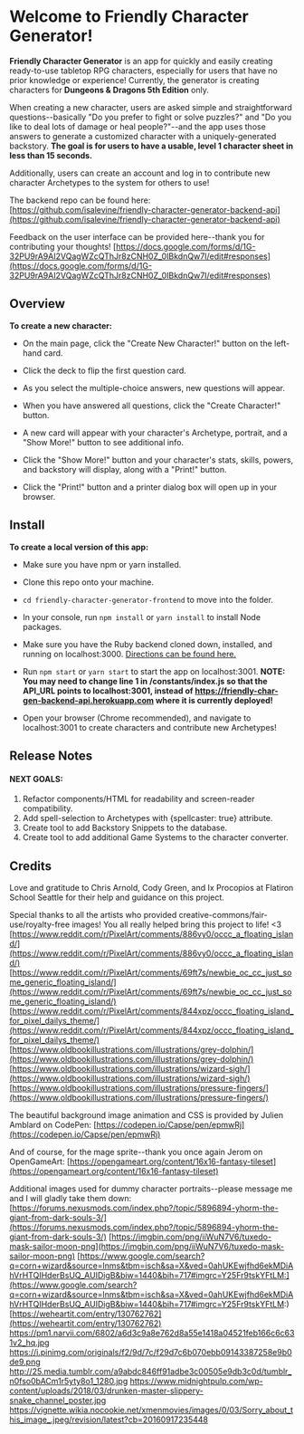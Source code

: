 # Welcome to Friendly Character Generator!

  

**Friendly Character Generator** is an app for quickly and easily creating ready-to-use tabletop RPG characters, especially  for users that have no prior knowledge or experience! Currently, the generator is creating characters for **Dungeons & Dragons 5th Edition** only.

When creating a new character, users are asked simple and straightforward questions--basically "Do you prefer to fight or solve puzzles?" and "Do you like to deal lots of damage or heal people?"--and the app uses those answers to generate a customized character with a uniquely-generated backstory. **The goal is for users to have a usable, level 1 character sheet in less than 15 seconds.**

Additionally, users can create an account and log in to contribute new character Archetypes to the system for others to use!
  
The backend repo can be found here: [https://github.com/isalevine/friendly-character-generator-backend-api](https://github.com/isalevine/friendly-character-generator-backend-api)  

Feedback on the user interface can be provided here--thank you for contributing your thoughts! [https://docs.google.com/forms/d/1G-32PU9rA9AI2VQagWZcQThJr8zCNH0Z_0IBkdnQw7I/edit#responses](https://docs.google.com/forms/d/1G-32PU9rA9AI2VQagWZcQThJr8zCNH0Z_0IBkdnQw7I/edit#responses)
  

## Overview

**To create a new character:**

* On the main page, click the "Create New Character!" button on the left-hand card. 

* Click the deck to flip the first question card. 

* As you select the multiple-choice answers, new questions will appear. 

* When you have answered all questions, click the "Create Character!" button.

* A new card will appear with your character's Archetype, portrait, and a "Show More!" button to see additional info. 

* Click the "Show More!" button and your character's stats, skills, powers, and backstory will display, along with a "Print!" button.

* Click the "Print!" button and a printer dialog box will open up in your browser.
  

## Install

  
**To create a local version of this app:**

* Make sure you have npm or yarn installed.

* Clone this repo onto your machine. 

* ```cd friendly-character-generator-frontend``` to move into the folder.

* In your console, run ```npm install``` or ```yarn install``` to install Node packages.

* Make sure you have the Ruby backend cloned down, installed, and running on localhost:3000. [Directions can be found here.](https://github.com/isalevine/friendly-character-generator-backend-api)

* Run ```npm start``` or ```yarn start``` to start the app on localhost:3001. **NOTE: You may need to change line 1 in /constants/index.js so that the API_URL points to localhost:3001, instead of https://friendly-char-gen-backend-api.herokuapp.com where it is currently deployed!**

* Open your browser (Chrome recommended), and navigate to localhost:3001 to create characters and contribute new Archetypes!

  
  
  

## Release Notes


#### NEXT GOALS:

1. Refactor components/HTML for readability and screen-reader compatibility.
2. Add spell-selection to Archetypes with {spellcaster: true} attribute.
3.  Create tool to add Backstory Snippets to the database.
4. Create tool to add additional Game Systems to the character converter.


## Credits

Love and gratitude to Chris Arnold, Cody Green, and Ix Procopios at Flatiron School Seattle for their help and guidance on this project.

Special thanks to all the artists who provided creative-commons/fair-use/royalty-free images! You all really helped bring this project to life! <3
[https://www.reddit.com/r/PixelArt/comments/886vy0/occc_a_floating_island/](https://www.reddit.com/r/PixelArt/comments/886vy0/occc_a_floating_island/)
[https://www.reddit.com/r/PixelArt/comments/69ft7s/newbie_oc_cc_just_some_generic_floating_island/](https://www.reddit.com/r/PixelArt/comments/69ft7s/newbie_oc_cc_just_some_generic_floating_island/)
[https://www.reddit.com/r/PixelArt/comments/844xpz/occc_floating_island_for_pixel_dailys_theme/](https://www.reddit.com/r/PixelArt/comments/844xpz/occc_floating_island_for_pixel_dailys_theme/)
[https://www.oldbookillustrations.com/illustrations/grey-dolphin/](https://www.oldbookillustrations.com/illustrations/grey-dolphin/)
[https://www.oldbookillustrations.com/illustrations/wizard-sigh/](https://www.oldbookillustrations.com/illustrations/wizard-sigh/)
[https://www.oldbookillustrations.com/illustrations/pressure-fingers/](https://www.oldbookillustrations.com/illustrations/pressure-fingers/)

The beautiful background image animation and CSS is provided by Julien Amblard on CodePen: [https://codepen.io/Capse/pen/epmwRj](https://codepen.io/Capse/pen/epmwRj)

And of course, for the mage sprite--thank you once again Jerom on OpenGameArt:
[https://opengameart.org/content/16x16-fantasy-tileset](https://opengameart.org/content/16x16-fantasy-tileset)



Additional images used for dummy character portraits--please message me and I will gladly take them down:
[https://forums.nexusmods.com/index.php?/topic/5896894-yhorm-the-giant-from-dark-souls-3/](https://forums.nexusmods.com/index.php?/topic/5896894-yhorm-the-giant-from-dark-souls-3/)
[https://imgbin.com/png/iiWuN7V6/tuxedo-mask-sailor-moon-png](https://imgbin.com/png/iiWuN7V6/tuxedo-mask-sailor-moon-png)
[https://www.google.com/search?q=corn+wizard&source=lnms&tbm=isch&sa=X&ved=0ahUKEwjfhd6ekMDiAhVrHTQIHderBsUQ_AUIDigB&biw=1440&bih=717#imgrc=Y25Fr9tskYFtLM:](https://www.google.com/search?q=corn+wizard&source=lnms&tbm=isch&sa=X&ved=0ahUKEwjfhd6ekMDiAhVrHTQIHderBsUQ_AUIDigB&biw=1440&bih=717#imgrc=Y25Fr9tskYFtLM:)
[https://weheartit.com/entry/130762762](https://weheartit.com/entry/130762762)
https://pm1.narvii.com/6802/a6d3c9a8e762d8a55e1418a04521feb166c6c631v2_hq.jpg
https://i.pinimg.com/originals/f2/9d/7c/f29d7c6b070ebb09143387258e9b0de9.png
http://25.media.tumblr.com/a9abdc846ff91adbe3c00505e9db3c0d/tumblr_n0fso0bACm1r5yty8o1_1280.jpg
https://www.midnightpulp.com/wp-content/uploads/2018/03/drunken-master-slippery-snake_channel_poster.jpg
https://vignette.wikia.nocookie.net/xmenmovies/images/0/03/Sorry_about_this_image_.jpeg/revision/latest?cb=20160917235448

